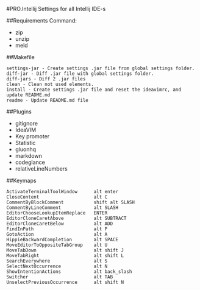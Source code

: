 
#PRO.Intellij
Settings for all Intellij IDE-s

##Requirements
Command:
 - zip
 - unzip
 - meld

##Makefile

	settings-jar - Create settings .jar file from global settings folder.
	diff-jar - Diff .jar file with global settings folder.
	diff-jars - Diff 2 .jar files
	clean - Clean not used elements.
	install - Create settings .jar file and reset the ideavimrc, and update README.md
	readme - Update README.md file

##Plugins

 - gitignore
 - IdeaVIM
 - Key promoter
 - Statistic
 - gluonhq
 - markdown
 - codeglance
 - relativeLineNumbers

##Keymaps

	ActivateTerminalToolWindow    	alt enter
	CloseContent                  	alt C
	CommentByBlockComment         	shift alt SLASH
	CommentByLineComment          	alt SLASH
	EditorChooseLookupItemReplace 	ENTER
	EditorCloneCaretAbove         	alt SUBTRACT
	EditorCloneCaretBelow         	alt ADD
	FindInPath                    	alt P
	GotoAction                    	alt A
	HippieBackwardCompletion      	alt SPACE
	MoveEditorToOppositeTabGroup  	alt U
	MoveTabDown                   	alt shift J
	MoveTabRight                  	alt shift L
	SearchEverywhere              	alt S
	SelectNextOccurrence          	alt N
	ShowIntentionActions          	alt back_slash
	Switcher                      	alt TAB
	UnselectPreviousOccurrence    	alt shift N

	